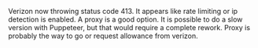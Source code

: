 Verizon now throwing status code 413. It appears like rate limiting or ip detection is enabled. A proxy is a good option. It is possible to do a slow version with Puppeteer, but that would require a complete rework. Proxy is probably the way to go or request allowance from verizon.